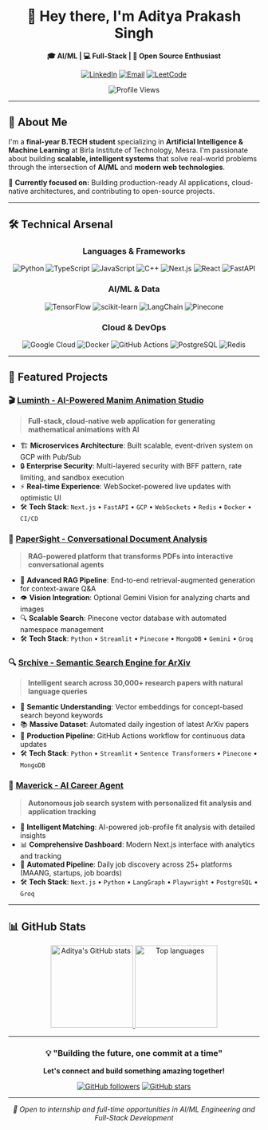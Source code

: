 <div align="center">

# 👋 Hey there, I'm Aditya Prakash Singh

**🎓 AI/ML | 💻 Full-Stack | 🚀 Open Source Enthusiast**

[![LinkedIn](https://img.shields.io/badge/LinkedIn-0077B5?style=for-the-badge&logo=linkedin&logoColor=white)](https://www.linkedin.com/in/aditya-prakash-662186286)
[![Email](https://img.shields.io/badge/Email-D14836?style=for-the-badge&logo=gmail&logoColor=white)](mailto:prakash610aditya@gmail.com)
[![LeetCode](https://img.shields.io/badge/LeetCode-FFA116?style=for-the-badge&logo=leetcode&logoColor=black)](https://leetcode.com/prakash610aditya)

![Profile Views](https://komarev.com/ghpvc/?username=ap-aditya&color=brightgreen&style=for-the-badge)

</div>

---

## 🚀 About Me

I'm a **final-year B.TECH student** specializing in **Artificial Intelligence & Machine Learning** at Birla Institute of Technology, Mesra. I'm passionate about building **scalable, intelligent systems** that solve real-world problems through the intersection of **AI/ML** and **modern web technologies**.

🎯 **Currently focused on:** Building production-ready AI applications, cloud-native architectures, and contributing to open-source projects.

---

## 🛠️ Technical Arsenal

<div align="center">

### **Languages & Frameworks**
![Python](https://img.shields.io/badge/Python-3776AB?style=for-the-badge&logo=python&logoColor=white)
![TypeScript](https://img.shields.io/badge/TypeScript-007ACC?style=for-the-badge&logo=typescript&logoColor=white)
![JavaScript](https://img.shields.io/badge/JavaScript-F7DF1E?style=for-the-badge&logo=javascript&logoColor=black)
![C++](https://img.shields.io/badge/C++-00599C?style=for-the-badge&logo=cplusplus&logoColor=white)
![Next.js](https://img.shields.io/badge/Next.js-000000?style=for-the-badge&logo=nextdotjs&logoColor=white)
![React](https://img.shields.io/badge/React-20232A?style=for-the-badge&logo=react&logoColor=61DAFB)
![FastAPI](https://img.shields.io/badge/FastAPI-005571?style=for-the-badge&logo=fastapi)

### **AI/ML & Data**
![TensorFlow](https://img.shields.io/badge/TensorFlow-%23FF6F00.svg?style=for-the-badge&logo=TensorFlow&logoColor=white)
![scikit-learn](https://img.shields.io/badge/scikit--learn-%23F7931E.svg?style=for-the-badge&logo=scikit-learn&logoColor=white)
![LangChain](https://img.shields.io/badge/LangChain-000000?style=for-the-badge&logo=chainlink&logoColor=white)
![Pinecone](https://img.shields.io/badge/Pinecone-000000?style=for-the-badge&logo=pinecone&logoColor=white)

### **Cloud & DevOps**
![Google Cloud](https://img.shields.io/badge/GoogleCloud-%234285F4.svg?style=for-the-badge&logo=google-cloud&logoColor=white)
![Docker](https://img.shields.io/badge/Docker-2CA5E0?style=for-the-badge&logo=docker&logoColor=white)
![GitHub Actions](https://img.shields.io/badge/GitHub_Actions-2088FF?style=for-the-badge&logo=github-actions&logoColor=white)
![PostgreSQL](https://img.shields.io/badge/PostgreSQL-316192?style=for-the-badge&logo=postgresql&logoColor=white)
![Redis](https://img.shields.io/badge/Redis-DC382D?style=for-the-badge&logo=redis&logoColor=white)

</div>

---

## 🚀 Featured Projects

### 🎬 [Luminth - AI-Powered Manim Animation Studio](https://github.com/ap-aditya/luminth)
> **Full-stack, cloud-native web application for generating mathematical animations with AI**

- 🏗️ **Microservices Architecture**: Built scalable, event-driven system on GCP with Pub/Sub
- 🔒 **Enterprise Security**: Multi-layered security with BFF pattern, rate limiting, and sandbox execution
- ⚡ **Real-time Experience**: WebSocket-powered live updates with optimistic UI
- 🛠️ **Tech Stack**: `Next.js` • `FastAPI` • `GCP` • `WebSockets` • `Redis` • `Docker` • `CI/CD`

### 📄 [PaperSight - Conversational Document Analysis](https://github.com/ap-aditya/PaperSight)
> **RAG-powered platform that transforms PDFs into interactive conversational agents**

- 🧠 **Advanced RAG Pipeline**: End-to-end retrieval-augmented generation for context-aware Q&A
- 👁️ **Vision Integration**: Optional Gemini Vision for analyzing charts and images
- 🔍 **Scalable Search**: Pinecone vector database with automated namespace management
- 🛠️ **Tech Stack**: `Python` • `Streamlit` • `Pinecone` • `MongoDB` • `Gemini` • `Groq`

### 🔍 [Srchive - Semantic Search Engine for ArXiv](https://github.com/ap-aditya/srchive)
> **Intelligent search across 30,000+ research papers with natural language queries**

- 🎯 **Semantic Understanding**: Vector embeddings for concept-based search beyond keywords
- 📚 **Massive Dataset**: Automated daily ingestion of latest ArXiv papers
- 🔄 **Production Pipeline**: GitHub Actions workflow for continuous data updates
- 🛠️ **Tech Stack**: `Python` • `Streamlit` • `Sentence Transformers` • `Pinecone` • `MongoDB`

### 🤖 [Maverick - AI Career Agent](https://github.com/ap-aditya/maverick)
> **Autonomous job search system with personalized fit analysis and application tracking**

- 🎯 **Intelligent Matching**: AI-powered job-profile fit analysis with detailed insights
- 📊 **Comprehensive Dashboard**: Modern Next.js interface with analytics and tracking
- 🔄 **Automated Pipeline**: Daily job discovery across 25+ platforms (MAANG, startups, job boards)
- 🛠️ **Tech Stack**: `Next.js` • `Python` • `LangGraph` • `Playwright` • `PostgreSQL` • `Groq`

---

## 📊 GitHub Stats

<p align="center">
  <a href="https://github.com/ap-aditya">
    <img
      src="https://github-readme-stats.vercel.app/api?username=ap-aditya&theme=tokyonight&show_icons=true&hide_border=true&rank_icon=github"
      height="165"
      alt="Aditya's GitHub stats"
    />
  </a>
  <a href="https://github.com/ap-aditya">
    <img
      src="https://github-readme-stats.vercel.app/api/top-langs/?username=ap-aditya&layout=compact&theme=tokyonight&hide_border=true"
      height="165"
      alt="Top languages"
    />
  </a>
</p>

---

<div align="center">

### 💡 "Building the future, one commit at a time"

**Let's connect and build something amazing together!**

[![GitHub followers](https://img.shields.io/github/followers/ap-aditya?style=social)](https://github.com/ap-aditya)
[![GitHub stars](https://img.shields.io/github/stars/ap-aditya?style=social)](https://github.com/ap-aditya)

---

*📍 Open to internship and full-time opportunities in AI/ML Engineering and Full-Stack Development*

</div>
